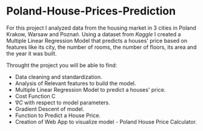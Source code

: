 # Poland-House-Prices-Prediction

For this project I analyzed data from the housing market in 3 cities in Poland Krakow, Warsaw and Poznań. Using a dataset from *Kaggle* I created a Multiple Linear Regression Model that predicts a houses' price based on features like its city, the number of rooms, the number of floors, its area and the year it was built.

Throught the project you will be able to find:

- Data cleaning and standardization.
- Analysis of Relevant features to build the model.
- Multiple Linear Regression Model to predict a houses' price.
- Cost Function C
- $\nabla C$ with respect to model parameters.
- Gradient Descent of model.
- Function to Predict a House Price.
- Creation of Web App to visualize model - Poland House Price Calculator.
